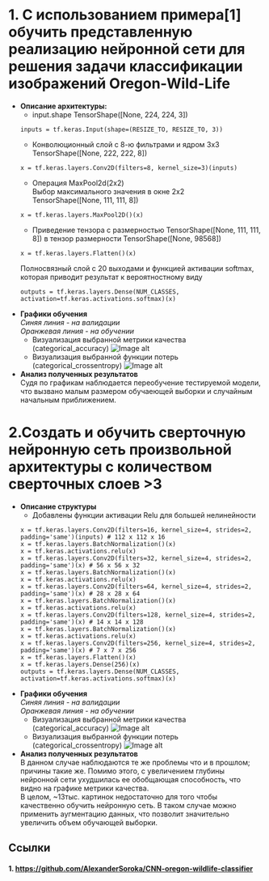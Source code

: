 
# 1. С использованием примера[1] обучить представленную реализацию нейронной сети для решения задачи классификации изображений Oregon-Wild-Life
* **Описание архитектуры:**   
  * input.shape TensorShape([None, 224, 224, 3])
  ```
  inputs = tf.keras.Input(shape=(RESIZE_TO, RESIZE_TO, 3))
  ```
  * Конволюционный слой с 8-ю фильтрами и ядром 3х3    
    TensorShape([None, 222, 222, 8])
  ```
  x = tf.keras.layers.Conv2D(filters=8, kernel_size=3)(inputs)
  ```
  * Операция MaxPool2d(2х2)      
  Выбор максимального значения в окне 2х2     
  TensorShape([None, 111, 111, 8])
  ```
  x = tf.keras.layers.MaxPool2D()(x)
  ```
  * Приведение тензора с размерностью TensorShape([None, 111, 111, 8]) в тензор размерности TensorShape([None, 98568])    
  ```
  x = tf.keras.layers.Flatten()(x)
  ```
  Полносвязный слой с 20 выходами и функцией активации softmax, которая приводит результат к вероятностному виду    
  ```
  outputs = tf.keras.layers.Dense(NUM_CLASSES, activation=tf.keras.activations.softmax)(x)
  ```
* **Графики обучения**   
  *Синяя линия - на валидации*   
  *Оранжевая линия - на обучении*   
  * Визуализация выбранной метрики качества (categorical_accuracy)
![Image alt](https://github.com/Mariwannaxsfzx/RFaCT-labs/blob/main/lab1/graphs/accuracy1.png)
  * Визуализация выбранной функции потерь (categorical_crossentropy)
![Image alt](https://github.com/Mariwannaxsfzx/RFaCT-labs/blob/main/lab1/graphs/loss1.png)
* **Анализ полученных результатов**    
  Судя по графикам наблюдается переобучение тестируемой модели, что вызвано малым размером обучаеющей выборки и случайным начальным приближением. 
# 2.Создать и обучить сверточную нейронную сеть произвольной архитектуры с количеством сверточных слоев >3
* **Описание структуры**      
  * Добавлены функции активации Relu для большей нелинейности   
  ```
  x = tf.keras.layers.Conv2D(filters=16, kernel_size=4, strides=2, padding='same')(inputs) # 112 x 112 x 16
  x = tf.keras.layers.BatchNormalization()(x)
  x = tf.keras.activations.relu(x)
  x = tf.keras.layers.Conv2D(filters=32, kernel_size=4, strides=2, padding='same')(x) # 56 x 56 x 32
  x = tf.keras.layers.BatchNormalization()(x)
  x = tf.keras.activations.relu(x)
  x = tf.keras.layers.Conv2D(filters=64, kernel_size=4, strides=2, padding='same')(x) # 28 x 28 x 64
  x = tf.keras.layers.BatchNormalization()(x)
  x = tf.keras.activations.relu(x)
  x = tf.keras.layers.Conv2D(filters=128, kernel_size=4, strides=2, padding='same')(x) # 14 x 14 x 128
  x = tf.keras.layers.BatchNormalization()(x)
  x = tf.keras.activations.relu(x)
  x = tf.keras.layers.Conv2D(filters=256, kernel_size=4, strides=2, padding='same')(x) # 7 x 7 x 256
  x = tf.keras.layers.Flatten()(x)
  x = tf.keras.layers.Dense(256)(x)
  outputs = tf.keras.layers.Dense(NUM_CLASSES, activation=tf.keras.activations.softmax)(x)
  ```
* **Графики обучения**   
  *Синяя линия - на валидации*   
  *Оранжевая линия - на обучении*   
  * Визуализация выбранной метрики качества (categorical_accuracy)
![Image alt](https://github.com/Mariwannaxsfzx/RFaCT-labs/blob/main/lab1/graphs/accuracy2.png)
  * Визуализация выбранной функции потерь (categorical_crossentropy)
![Image alt](https://github.com/Mariwannaxsfzx/RFaCT-labs/blob/main/lab1/graphs/loss2.png)
* **Анализ полученных результатов**    
  В данном случае наблюдаются те же проблемы что и в прошлом; причины такие же. Помимо этого, с увеличением глубины нейронной сети ухудшилась ее обобщающая способность, что видно на графике метрики качества.      
  В целом, ~13тыс. картинок недостаточно для того чтобы качественно обучить нейронную сеть. В таком случае можно применить аугментацию данных, что позволит значительно увеличить объем обучающей выборки.
## Ссылки
#### 1. https://github.com/AlexanderSoroka/CNN-oregon-wildlife-classifier 
